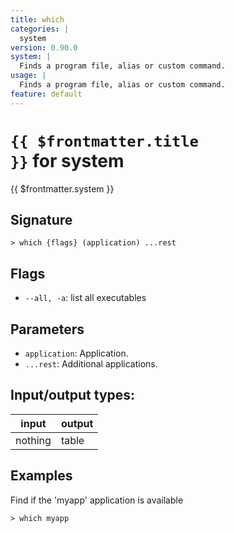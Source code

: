 ```yaml
---
title: which
categories: |
  system
version: 0.90.0
system: |
  Finds a program file, alias or custom command.
usage: |
  Finds a program file, alias or custom command.
feature: default
---
```


<!-- This file is automatically generated. Please edit the command in https://github.com/nushell/nushell instead. -->

# <code>{{ $frontmatter.title }}</code> for system

<div class='command-title'>{{ $frontmatter.system }}</div>

## Signature

`> which {flags} (application) ...rest`

## Flags

- `--all, -a`: list all executables

## Parameters

- `application`: Application.
- `...rest`: Additional applications.

## Input/output types:

| input   | output |
| ------- | ------ |
| nothing | table  |

## Examples

Find if the 'myapp' application is available

```nu
> which myapp

```

